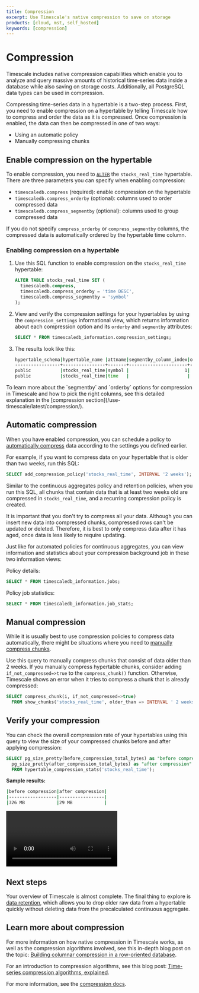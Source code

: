 ```yaml
---
title: Compression
excerpt: Use Timescale's native compression to save on storage
products: [cloud, mst, self_hosted]
keywords: [compression]
---
```


# Compression

Timescale includes native compression capabilities which enable you to
analyze and query massive amounts of historical time-series data inside a
database while also saving on storage costs. Additionally, all PostgreSQL data
types can be used in compression.

Compressing time-series data in a hypertable is a two-step process. First, you
need to enable compression on a hypertable by telling Timescale how to compress
and order the data as it is compressed. Once compression is enabled, the data can
then be compressed in one of two ways:

*   Using an automatic policy
*   Manually compressing chunks

## Enable compression on the hypertable

To enable compression, you need to [`ALTER`][alter-table-compression] the
`stocks_real_time` hypertable. There are three parameters you can specify when
enabling compression:

*   `timescaledb.compress` (required): enable compression on the
  hypertable
*   `timescaledb.compress_orderby` (optional): columns used to order compressed data
*   `timescaledb.compress_segmentby` (optional): columns used to group compressed
  data

If you do not specify `compress_orderby` or `compress_segmentby` columns, the compressed
data is automatically ordered by the hypertable time column.

<Procedure>

### Enabling compression on a hypertable

1.  Use this SQL function to enable compression on the `stocks_real_time`
    hypertable:

    ```sql
    ALTER TABLE stocks_real_time SET (
      timescaledb.compress,
      timescaledb.compress_orderby = 'time DESC',
      timescaledb.compress_segmentby = 'symbol'
    );
    ```

1.  View and verify the compression settings for your hypertables by using the
    `compression_settings` informational view, which returns information about
    each compression option and its `orderby` and `segmentby` attributes:

    ```sql
    SELECT * FROM timescaledb_information.compression_settings;
    ```

1.  The results look like this:

    ```bash
    hypertable_schema|hypertable_name |attname|segmentby_column_index|orderby_column_index|orderby_asc|orderby_nullsfirst|
    -----------------+----------------+-------+----------------------+--------------------+-----------+------------------+
    public           |stocks_real_time|symbol |                     1|                    |           |                  |
    public           |stocks_real_time|time   |                      |                   1|false      |true              |
    ```

</Procedure>

<Highlight type="note">
To learn more about the `segmentby` and `orderby` options for compression in
Timescale and how to pick the right columns, see this detailed explanation in
the
[compression section](/use-timescale/latest/compression/).
</Highlight>

## Automatic compression

When you have enabled compression, you can schedule a
policy to [automatically compress][compress-automatic] data according to the
settings you defined earlier.

For example, if you want to compress data on your hypertable that is older than
two weeks, run this SQL:

```sql
SELECT add_compression_policy('stocks_real_time', INTERVAL '2 weeks');
```

Similar to the continuous aggregates policy and retention policies, when you run
this SQL, all chunks that contain data that is at least two weeks old are
compressed in `stocks_real_time`, and a recurring compression policy is created.

It is important that you don't try to compress all your data. Although you can
insert new data into compressed chunks, compressed rows can't be updated or
deleted. Therefore, it is best to only compress data after it has aged, once
data is less likely to require updating.

Just like for automated policies for continuous aggregates, you can view
information and statistics about your compression background job in these two
information views:

Policy details:

```sql
SELECT * FROM timescaledb_information.jobs;
```

Policy job statistics:

```sql
SELECT * FROM timescaledb_information.job_stats;
```

## Manual compression

While it is usually best to use compression policies to compress data
automatically, there might be situations where you need to
[manually compress chunks][compress-manual].

Use this query to manually compress chunks that consist of data older than 2
weeks. If you manually compress hypertable chunks, consider adding
`if_not_compressed=>true` to the `compress_chunk()` function. Otherwise,
Timescale shows an error when it tries to compress a chunk that is already
compressed:

```sql
SELECT compress_chunk(i, if_not_compressed=>true)
  FROM show_chunks('stocks_real_time', older_than => INTERVAL ' 2 weeks') i;
```

## Verify your compression

You can check the overall compression rate of your hypertables using this query
to view the size of your compressed chunks before and after applying compression:

```sql
SELECT pg_size_pretty(before_compression_total_bytes) as "before compression",
  pg_size_pretty(after_compression_total_bytes) as "after compression"
  FROM hypertable_compression_stats('stocks_real_time');
```

**Sample results:**

```bash
|before compression|after compression|
|------------------|-----------------|
|326 MB            |29 MB            |
```

<Video url="https://www.youtube.com/embed/RR1xayRusBc"></Video>

## Next steps

Your overview of Timescale is almost complete. The final thing to explore is
[data retention][data-retention], which allows you to drop older raw data from a
hypertable quickly without deleting data from the precalculated continuous aggregate.

## Learn more about compression

For more information on how native compression in Timescale works,
as well as the compression algorithms involved, see this in-depth blog post on
the topic:
[Building columnar compression in a row-oriented database][columnar-compression].

For an introduction to compression algorithms, see this blog post:
[Time-series compression algorithms, explained][compression-algorithms].

For more information, see the [compression docs][compression-docs].

[alter-table-compression]: /api/:currentVersion:/compression/alter_table_compression/
[columnar-compression]: https://blog.timescale.com/blog/building-columnar-compression-in-a-row-oriented-database/
[compress-automatic]: /api/:currentVersion:/compression/add_compression_policy/
[compress-manual]: /api/:currentVersion:/compression/compress_chunk/
[compression-algorithms]: https://blog.timescale.com/blog/time-series-compression-algorithms-explained/
[compression-docs]: /use-timescale/:currentVersion:/compression
[data-retention]: /getting-started/:currentVersion:/data-retention/
